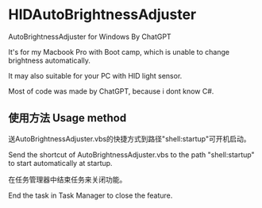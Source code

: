 # HIDAutoBrightnessAdjuster
AutoBrightnessAdjuster for Windows By ChatGPT

It's for my Macbook Pro with Boot camp, which is unable to change brightness automatically.

It may also suitable for your PC with HID light sensor.

Most of code was made by ChatGPT, because i dont know C#. 

## 使用方法 Usage method

送AutoBrightnessAdjuster.vbs的快捷方式到路径"shell:startup"可开机启动。

Send the shortcut of AutoBrightnessAdjuster.vbs to the path "shell:startup" to start automatically at startup.

在任务管理器中结束任务来关闭功能。

End the task in Task Manager to close the feature.
